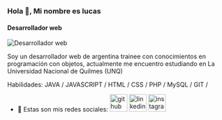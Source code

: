 ### Hola 👋, Mi nombre es lucas
#### Desarrollador web 
![Desarrollador web ](https://media-exp1.licdn.com/dms/image/C4D16AQF5RGSwphKH2g/profile-displaybackgroundimage-shrink_350_1400/0/1653275025793?e=1658966400&v=beta&t=IT3Bo86zqmjQvz0UqV9qwYXPdRz9H9CeELrZD13OnpQ)

Soy un desarrollador web de argentina trainee con conocimientos en programación con objetos, actualmente me encuentro estudiando en La Universidad Nacional de Quilmes (UNQ)

Habilidades: JAVA / JAVASCRIPT / HTML / CSS / PHP / MySQL / GIT /

- 🔭 Estas son mis redes sociales:
[<img src='https://cdn.jsdelivr.net/npm/simple-icons@3.0.1/icons/github.svg' alt='github' height='40'>](https://github.com/Forlino)  [<img src='https://cdn.jsdelivr.net/npm/simple-icons@3.0.1/icons/linkedin.svg' alt='linkedin' height='40'>](https://www.linkedin.com/in/lucasforlino/)  [<img src='https://cdn.jsdelivr.net/npm/simple-icons@3.0.1/icons/instagram.svg' alt='instagram' height='40'>](https://www.instagram.com/lucasforlino/)  






